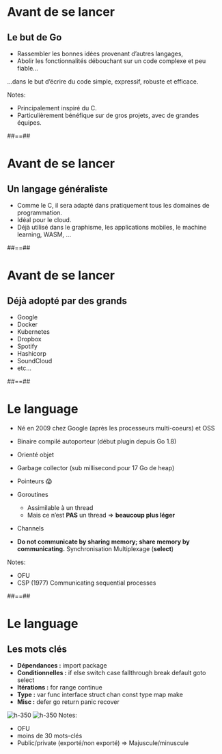 # Avant de se lancer

## Le but de Go

- Rassembler les bonnes idées provenant d’autres langages,
- Abolir les fonctionnalités débouchant sur un code complexe et peu fiable…

...dans le but d’écrire du code simple, expressif, robuste et efficace.

Notes:

- Principalement inspiré du C.
- Particulièrement bénéfique sur de gros projets, avec de grandes équipes.

##==##

# Avant de se lancer

## Un langage généraliste

- Comme le C, il sera adapté dans pratiquement tous les domaines de programmation.
- Idéal pour le cloud.
- Déjà utilisé dans le graphisme, les applications mobiles, le machine learning, WASM, ...

##==##

# Avant de se lancer

## Déjà adopté par des grands

- Google
- Docker
- Kubernetes
- Dropbox
- Spotify
- Hashicorp
- SoundCloud
- etc...

##==##

# Le language

- Né en 2009 chez Google (après les processeurs multi-coeurs) et OSS
- Binaire compilé autoporteur (début plugin depuis Go 1.8)
- Orienté objet
- Garbage collector (sub millisecond pour 17 Go de heap)
- Pointeurs 😱
- Goroutines

  - Assimilable à un thread
  - Mais ce n’est **PAS** un thread ⇒ **beaucoup plus léger**

- Channels
- **Do not communicate by sharing memory; share memory by communicating.**
  Synchronisation
  Multiplexage (**select**)

Notes:

- OFU
- CSP (1977) Communicating sequential processes

##==##

# Le language

## Les mots clés

- **Dépendances :** import package
- **Conditionnelles :** if else switch case fallthrough break default goto select
- **Itérations :** for range continue
- **Type :** var func interface struct chan const type map make
- **Misc :** defer go return panic recover

![h-350](./assets/go-100/images/fewKeywords.jpg)<!-- .element: class="special-Intro-01-le-but-de-go-bottom-image" -->
![h-350](./assets/go-100/images/i_know.jpg)<!-- .element: class="special-Intro-01-le-but-de-go-bottom-image" -->
Notes:

- OFU
- moins de 30 mots-clés
- Public/private (exporté/non exporté) => Majuscule/minuscule
